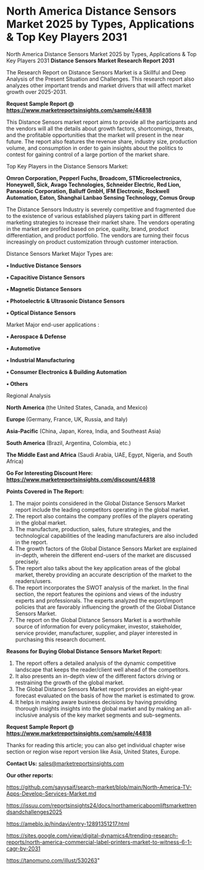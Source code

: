 # North America Distance Sensors Market 2025 by Types, Applications & Top Key Players 2031
North America Distance Sensors Market 2025 by Types, Applications & Top Key Players 2031
<strong>Distance Sensors Market Research Report 2031</strong>

The Research Report on Distance Sensors Market is a Skillful and Deep Analysis of the Present Situation and Challenges. This research report also analyzes other important trends and market drivers that will affect market growth over 2025-2031.

<strong>Request Sample Report @ <a href=https://www.marketreportsinsights.com/sample/44818>https://www.marketreportsinsights.com/sample/44818</a></strong>

This Distance Sensors market report aims to provide all the participants and the vendors will all the details about growth factors, shortcomings, threats, and the profitable opportunities that the market will present in the near future. The report also features the revenue share, industry size, production volume, and consumption in order to gain insights about the politics to contest for gaining control of a large portion of the market share.

Top Key Players in the Distance Sensors Market:

<strong>Omron Corporation, Pepperl Fuchs, Broadcom, STMicroelectronics, Honeywell, Sick, Avago Technologies, Schneider Electric, Red Lion, Panasonic Corporation, Balluff GmbH, IFM Electronic, Rockwell Automation, Eaton, Shanghai Lanbao Sensing Technology, Comus Group</strong>

The Distance Sensors Industry is severely competitive and fragmented due to the existence of various established players taking part in different marketing strategies to increase their market share. The vendors operating in the market are profiled based on price, quality, brand, product differentiation, and product portfolio. The vendors are turning their focus increasingly on product customization through customer interaction.

Distance Sensors Market Major Types are:

<strong>•  Inductive Distance Sensors

•  Capacitive Distance Sensors

•  Magnetic Distance Sensors

•  Photoelectric & Ultrasonic Distance Sensors

•  Optical Distance Sensors</strong>

Market Major end-user applications :

<strong>•  Aerospace & Defense

•  Automotive

•  Industrial Manufacturing

•  Consumer Electronics & Building Automation

•  Others</strong>

Regional Analysis

</u><strong><b>North America</b></strong> (the United States, Canada, and Mexico)

<strong><b>Europe </b></strong>(Germany, France, UK, Russia, and Italy)

<strong><b>Asia-Pacific</b></strong> (China, Japan, Korea, India, and Southeast Asia)

<strong><b>South America</b></strong> (Brazil, Argentina, Colombia, etc.)

<strong><b>The Middle East and Africa</b></strong> (Saudi Arabia, UAE, Egypt, Nigeria, and South Africa)

<strong>Go For Interesting Discount Here: <a href=https://www.marketreportsinsights.com/discount/44818>https://www.marketreportsinsights.com/discount/44818</a></strong>

<strong>Points Covered in The Report:</strong>
<ol>
  <li>The major points considered in the Global Distance Sensors Market report include the leading competitors operating in the global market.</li>
  <li>The report also contains the company profiles of the players operating in the global market.</li>
  <li>The manufacture, production, sales, future strategies, and the technological capabilities of the leading manufacturers are also included in the report.</li>
  <li>The growth factors of the Global Distance Sensors Market are explained in-depth, wherein the different end-users of the market are discussed precisely.</li>
  <li>The report also talks about the key application areas of the global market, thereby providing an accurate description of the market to the readers/users.</li>
  <li>The report incorporates the SWOT analysis of the market. In the final section, the report features the opinions and views of the industry experts and professionals. The experts analyzed the export/import policies that are favorably influencing the growth of the Global Distance Sensors Market.</li>
  <li>The report on the Global Distance Sensors Market is a worthwhile source of information for every policymaker, investor, stakeholder, service provider, manufacturer, supplier, and player interested in purchasing this research document.</li>
</ol>
<strong>Reasons for Buying Global Distance Sensors Market Report:</strong>

<ol>
  <li>The report offers a detailed analysis of the dynamic competitive landscape that keeps the reader/client well ahead of the competitors.</li>
  <li>It also presents an in-depth view of the different factors driving or restraining the growth of the global market.</li>
  <li>The Global Distance Sensors Market report provides an eight-year forecast evaluated on the basis of how the market is estimated to grow.</li>
  <li>It helps in making aware business decisions by having providing thorough insights insights into the global market and by making an all-inclusive analysis of the key market segments and sub-segments.</li>
</ol>
<strong>Request Sample Report @ <a href=https://www.marketreportsinsights.com/sample/44818>https://www.marketreportsinsights.com/sample/44818</a></strong>


Thanks for reading this article; you can also get individual chapter wise section or region wise report version like Asia, United States, Europe.

<strong>Contact Us:</strong>
sales@marketreportsinsights.com

<strong>Our other reports:</strong>

<a href=https://github.com/sayysaif/search-market/blob/main/North-America-TV-Apps-Develop-Services-Market.md>https://github.com/sayysaif/search-market/blob/main/North-America-TV-Apps-Develop-Services-Market.md</a>

<a href=https://issuu.com/reportsinsights24/docs/northamericaboomliftsmarkettrendsandchallenges2025>https://issuu.com/reportsinsights24/docs/northamericaboomliftsmarkettrendsandchallenges2025</a>

<a href=https://ameblo.jp/hindavi/entry-12891351217.html>https://ameblo.jp/hindavi/entry-12891351217.html</a>

<a href=https://sites.google.com/view/digital-dynamics4/trending-research-reports/north-america-commercial-label-printers-market-to-witness-6-1-cagr-by-2031>https://sites.google.com/view/digital-dynamics4/trending-research-reports/north-america-commercial-label-printers-market-to-witness-6-1-cagr-by-2031</a>

<a href=https://tanomuno.com/illust/530263>https://tanomuno.com/illust/530263</a>"
